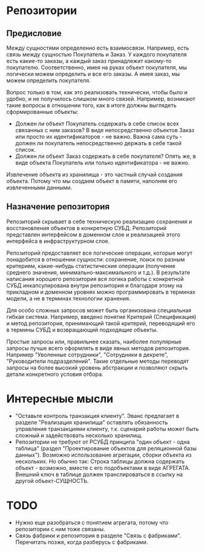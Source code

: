# Репозитории

## Предисловие

Между сущностями определенно есть взаимосвязи. Например, есть связь между сущностью Покупатель и Заказ. У каждого покупателя есть какие-то заказы, а каждый заказ принадлежит какому-то покупателю. Соответственно, имея на руках объект покупателя, мы логически можем определить и все его заказы. А имея заказ, мы можем определить покупателя.

Вопрос только в том, как это реализовать технически, чтобы было и удобно, и не получилось слишком много связей. Например, возникают такие вопросы в отношении того, как в итоге должны выглядеть сформированные объекты:

* Должен ли объект Покупатель содержать в себе список всех связанных с ним заказов? В виде непосредственно объектов Заказ или просто их идентификаторов - не важно. Важна сама суть - должен ли покупатель непосредственно держать в себе такой список.
* Должен ли объект Заказ содержать в себе покупателя? Опять же, в виде объекта Покупатель или только идентификатора - не важно.

Извлечение объекта из хранилища - это частный случай создания объекта. Потому что мы создаем объект в памяти, наполняя его извлеченными данными.

 ## Назначение репозитория

Репозиторий скрывает в себе техническую реализацию сохранения и восстановления объектов в конкретную СУБД. Репозиторий представлен интерфейсом в доменном слое и реализацией этого интерфейса в инфраструктурном слое.

Репозиторий предоставляет все логические операции, которые могут понадобится в отношении сущности: сохранение, поиск по разным критериям, какие-нибудь статистические операции (получение среднего значения, минимально-максимального и т.д.). В результате написания хорошего репозитория вся логика работы с конкретной СУБД инкапсулирована внутри репозитория и благодаря этому на прикладном и доменном уровнях можно программировать в терминах модели, а не в терминах технологии хранения.

Для особо сложных запросов может быть организована специальная гибкая система. Например, введено понятие Критерий (Спецификация) и метод репозитория, принимающий такой критерий, переводящий его в термины СУБД и возвращающий подходящие объекты.

Простые запросы или, правильнее сказать, наиболее популярные запросы лучше всего оформлять в виде явных методов репозитория. Например "Уволенные сотрудники", "Сотрудники в декрете", "Руководители подразделений". Такие отдельные методы переводят запросы на более высокий уровень абстракции и позволяют скрыть детали конкретного условия отбора.





# Интересные мысли

* "Оставьте контроль транзакция клиенту". Эванс предлагает в разделе "Реализация хранилища" оставлять обязанность управления транзакциями клиенту, т.к. сценарий работы может быть сложный и задействовать несколько хранилищ.
* Репозитории не требуют от РСУБД принципа "один объект - одна таблица" (раздел "Проектирование объектов для реляционной базы данных"). Возможно использование агрегации, сборки объекта из нескольких. Но обычно так: Строка таблицы должна содержать объект - возможно, вместе с его подобъектами в виде АГРЕГАТА. Внешний ключ в таблице должен транслироваться в ссылку на другой объект-СУЩНОСТЬ.

# TODO

* Нужно еще разобраться с понятием агрегата, потому что репозитории с ним тоже связаны.
* Связь фабрики и репозитория в разделе "Связь с фабриками". Перечитать позже, когда разберусь с фабриками.